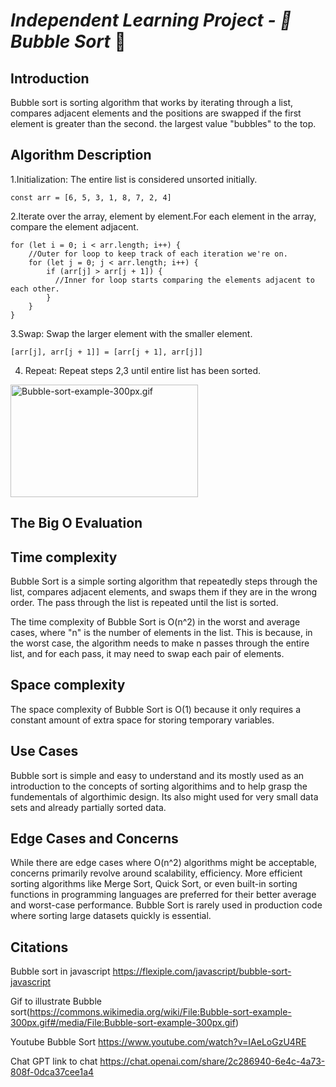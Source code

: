 #           *Independent Learning Project - 🫧Bubble Sort* 🫧

## **Introduction**

Bubble sort is sorting algorithm that works by iterating through a list, compares adjacent elements and the positions are swapped if the first element is greater than the second. the largest value "bubbles" to the top.
## **Algorithm Description**

1.Initialization: The entire list is considered unsorted initially.

`const arr = [6, 5, 3, 1, 8, 7, 2, 4]`

2.Iterate over the array, element by element.For each element in the array, compare the element adjacent.

```
for (let i = 0; i < arr.length; i++) {
    //Outer for loop to keep track of each iteration we're on.
    for (let j = 0; j < arr.length; i++) {
        if (arr[j] > arr[j + 1]) {
          //Inner for loop starts comparing the elements adjacent to each other.
        }
    }
}
```        
         
3.Swap: Swap the larger element with the smaller element.

`[arr[j], arr[j + 1]] = [arr[j + 1], arr[j]]`

4. Repeat: Repeat steps 2,3 until entire list has been sorted.


<p><a href="https://commons.wikimedia.org/wiki/File:Bubble-sort-example-300px.gif#/media/File:Bubble-sort-example-300px.gif"><img src="https://upload.wikimedia.org/wikipedia/commons/c/c8/Bubble-sort-example-300px.gif" alt="Bubble-sort-example-300px.gif" height="180" width="300"></a><br>

## **The Big O Evaluation**

## **Time complexity**

Bubble Sort is a simple sorting algorithm that repeatedly steps through the list, compares adjacent elements, and swaps them if they are in the wrong order. The pass through the list is repeated until the list is sorted.

The time complexity of Bubble Sort is O(n^2) in the worst and average cases, where "n" is the number of elements in the list. This is because, in the worst case, the algorithm needs to make n passes through the entire list, and for each pass, it may need to swap each pair of elements.

## **Space complexity**

The space complexity of Bubble Sort is O(1) because it only requires a constant amount of extra space for storing temporary variables.

## **Use Cases**

Bubble sort is simple and easy to understand and its mostly used as an introduction to the concepts of sorting algorithims and to help grasp the fundementals of algorthimic design. Its also might used for very small data sets and already partially sorted data.

## **Edge Cases and Concerns**

While there are edge cases where O(n^2) algorithms might be acceptable, concerns primarily revolve around scalability, efficiency. More efficient sorting algorithms like Merge Sort, Quick Sort, or even built-in sorting functions in programming languages are preferred for their better average and worst-case performance. Bubble Sort is rarely used in production code where sorting large datasets quickly is essential.

## **Citations**

Bubble sort in javascript https://flexiple.com/javascript/bubble-sort-javascript

Gif to illustrate Bubble sort(https://commons.wikimedia.org/wiki/File:Bubble-sort-example-300px.gif#/media/File:Bubble-sort-example-300px.gif)

Youtube Bubble Sort https://www.youtube.com/watch?v=IAeLoGzU4RE

Chat GPT link to chat https://chat.openai.com/share/2c286940-6e4c-4a73-808f-0dca37cee1a4